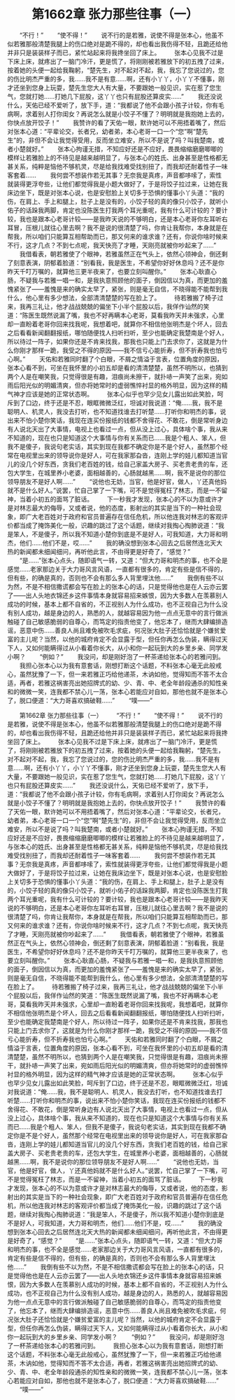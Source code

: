 # 　　第1662章 张力那些往事（一）
　　“不行！”
　　“使不得！”
　　说不行的是若雅，说使不得是张本心，他虽不似若雅那般清楚我腿上的伤口绝对是跪不得的，却也看出我伤得不轻，且跪还给他并非只是装装样子而已，紧忙站起来将我搀坐回了床上。
　　张本心见我不过是下床上床，就疼出了一脑门冷汗，更是慌了，将刚刚被若雅放下的初五拽了过来，按着她的头便一起给我鞠躬，“楚先生，对不起对不起，我，我忘了您说过的，您的伤比明杰严重的多，我……我不是有意……啊，还有小丫丫，小丫丫不懂事，刚才还坐到您身上玩耍，楚先生您大人有大量，不要跟她一般见识，实在惹了您生气，您就打她……打她几下屁股，这丫丫也只有屁股还算皮实……”
　　我还没说什么，天佑已经不爱听了，放下手，道：“我都说了他不会跟小孩子计较，你有毛病啊，求着别人打你闺女？再说怎么就是小饺子不懂了？明明就是我抱她上去的，你快点放开饺子！”
　　我赞许的看了天佑一眼，默许她可以不用捂着嘴了，然后对张本心道：“平辈论交，长者兄，幼者弟，本心老哥一口一个“您”啊“楚先生”的，非但不会让我觉得受用，反而坐立难安，所以不是说了吗？叫我楚南，或者小楚就好。”
　　张本心拘谨无措，不知应好还是不应好，畏畏缩缩磨磨唧唧的模样让若雅脸上的不待见是越来越明显了，与张本心的姓氏、出身甚至是性格都无甚关系，纯粹是恼他不够机灵，尽是给我找难受找别扭了，而我却还耐着性子一味客套着……
　　我何尝不想装作若无其事？无奈我是真疼，声音都哆嗦了，索性就装得更浮夸些，让他们都觉得我是小题大做好了，于是将饺子拉过来，让她在我床边坐下，既是对张本心说，也是安慰脸上关切多于恐惧的懂事小丫头道：“我的伤，在肩上、手上和腿上，肚子上是没有的，小饺子轻的真的像只小饺子，就听小佑子的话跺我两脚，肯定也没陈医生打我两个耳光重呢，我有什么可计较的？要计较，我也是跟本心老哥计较——是我昨天说的不够明白，还是本心老哥你左耳听右耳冒，压根儿就往心里去啊？我不是说的很清楚了吗，你肯让我帮你，本身就是在帮我，所以咱们只能算互相帮助而已，那又何来的谁求谁？还有，你说你啥时候来不行，这才几点？不到七点呢，我天快亮了才睡，天刚亮就被你吵起来了……”
　　我借看表，朝若雅使了个眼神，若雅虽然正在气头上，依然心领神会，倒还剩了刻意表演，阴郁着脸道：“别看我，我是医生，不希望你好好休息吗？还不是你昨天千叮万嘱的，就算他三更半夜来了，也要立刻叫醒你。”
　　张本心耿直心肠，不疑我与若雅一唱一和，是我执意照顾他的面子，倒因信以为真，而更加的羞愧紧张了——羞愧是来的确实太早了，紧张，则是毫无自信，不晓得能不能帮到我什么，他心里有多少想法，全部清清楚楚的写在脸上了。
　　待若雅搬了椅子过来，我再三礼让，他才战战兢兢的偏坐下小半个屁股以后，我佯作讪然的笑道：“陈医生既然说漏了嘴，我也不好再瞒本心老哥，莫看我昨天并未强求，心里却一直盼着老哥你回来找我呢，我想着吧，就算你不相信他张明杰是个坏人，回去之后看看新闻翻翻报纸，哪怕随便找人扫听扫听，至少也能确定我楚南是个好人，所以待过一阵子，如果你还是不肯来找我，那我也只能上门去求你了，这就是为什么你刚才那样一跪，我受之不得的原因——我不信亏心能折寿，但不折寿我也怕亏心啊。”
　　天佑和若雅同时翻了个白眼，不屑之情溢于言表，位置角度的原因，张本心看不到，可坐在我怀里的小初五却是看的清清楚楚，虽然不明所以，也猜到两个人是在嘲笑我，只觉得很是有趣，泪痕尚未擦干，就扑哧一声笑了出来，宛如雨后阳光似的明媚清爽，但亦将她常时的虚弱憔悴衬显的格外明显，因为这样的精气神才应该是她的正常状态啊。
　　张本心似乎也罕少见女儿露出如此笑脸，呵斥到了口边，终于还是不忍，眼眶微微泛红，坦诚对我说道：“俺……我，我不是聪明人、机灵人，我没去打听，也不知道找谁去打听楚……打听你和明杰的事，说出来不怕小楚你笑话，我现在连买份报纸的钱都不舍得花、不敢花，倒是常听身边有人说北天出了大事情，电视上也看过一点，但从没上过心，具体啥个事，我从来不知道的，现在也只是知道这个大事情与你有关系而已……我是个粗人、笨人，但我不是傻子，我说句老实话，其实到现在我都不确定你是不是个好人，虽然那个经常在电视里出来的领导说你是好人，可在我家那旮沓，连刚上学的娃儿都知道当官儿的没几个好东西，贪我们老百姓的钱，给自己家盖大房子、买老贵老贵的车，还包大学生，在城里养小老婆，面相越善的，心肠就越黑……啊，我不是说你的那位领导朋友不是好人啊……”
　　“说他也无妨，当官，他是好官，做人，丫还真他妈就不是什么好人。”说罢，忙自己掌了一下嘴，可不是觉得冤枉了林志，而是一不留神，当着小初五的面骂了脏话。
　　下一秒我才发现，张本心的不以为意或许才是对林志最大的侮辱，又或者说，他的态度，影射出的其实是当下的一种社会现象，即广大老百姓对于政府和官员普遍存在信任危机，所以他连我对林志的客观评价都当成了掩饰美化一般，识趣的跳过了这个话题，继续对我掏心掏肺说道：“我是笨人，不是傻子，所以我不知道小楚你到底是不是好人，可我知道，大力哥和明杰，他们……他们不是，哎……”
　　我的确没想到张本心回去之后居然连北天大热的新闻都未细闻细问，再听他此言，不由得更是好奇了，“感觉？”
　　“是……”张本心点头，随即语气一转，又道：“但大力哥和明杰的事，也不全是感觉……老家那边关于大力哥风言风语，一直都有很多的，肯定有些是信不得的，但有些，的确是真的，否则也不会有那么多人背里埋汰他……”
　　我倒有些不以为然，不是不相信撒谎都会写在脸上的张本心的话，只是觉得他也是在人云亦云罢了——出人头地衣锦还乡这件事情本身就容易招来嫉恨，因为大多数人在羡慕别人成功的时候，基本上都不自省的，不正视别人为什么成功，也不正视自己为什么没有别人成功，越是身边的人，熟悉的人，就越容易因为他一点点无意中的言行做派触碰了自己敏感脆弱的自尊心，而笃定的指责他变了，他忘本了，继而大肆编排造谣，恶意中伤……善良人尚且难免被吹毛求疵，何况张大肚子还恰恰就是个嫌贫爱富的主儿呢？当然，以他的城府肯定不会显露于型，但任你再怎么伪装，瞒得过天下人，又如何能瞒得过从小看着你长大，从小和你一起玩到大的乡里乡亲、同学发小啊？
　　“例如？”
　　我没问，却是刚好泡了一杯茶递给张本心的若雅问到。
　　我担心张本心以为我有意套话，刚想打断这个话题，不料张本心毫无此般戒心，虽然犹豫了一下，但一来若雅正巧给他递茶，木讷如他，觉得知而不答不太合适，再者，若雅这祸害亮出她招牌式的幼、少、青、中、老全年龄段通杀的知性亲和的微微一笑，连我都不禁心儿一荡，张本心若能应对自如，那他也就不是张本心了，脱口便道：“大力哥喜欢搞破鞋……”
　　“噗——”

　　第1662章 张力那些往事（一）
　　“不行！”
　　“使不得！”
　　说不行的是若雅，说使不得是张本心，他虽不似若雅那般清楚我腿上的伤口绝对是跪不得的，却也看出我伤得不轻，且跪还给他并非只是装装样子而已，紧忙站起来将我搀坐回了床上。
　　张本心见我不过是下床上床，就疼出了一脑门冷汗，更是慌了，将刚刚被若雅放下的初五拽了过来，按着她的头便一起给我鞠躬，“楚先生，对不起对不起，我，我忘了您说过的，您的伤比明杰严重的多，我……我不是有意……啊，还有小丫丫，小丫丫不懂事，刚才还坐到您身上玩耍，楚先生您大人有大量，不要跟她一般见识，实在惹了您生气，您就打她……打她几下屁股，这丫丫也只有屁股还算皮实……”
　　我还没说什么，天佑已经不爱听了，放下手，道：“我都说了他不会跟小孩子计较，你有毛病啊，求着别人打你闺女？再说怎么就是小饺子不懂了？明明就是我抱她上去的，你快点放开饺子！”
　　我赞许的看了天佑一眼，默许她可以不用捂着嘴了，然后对张本心道：“平辈论交，长者兄，幼者弟，本心老哥一口一个“您”啊“楚先生”的，非但不会让我觉得受用，反而坐立难安，所以不是说了吗？叫我楚南，或者小楚就好。”
　　张本心拘谨无措，不知应好还是不应好，畏畏缩缩磨磨唧唧的模样让若雅脸上的不待见是越来越明显了，与张本心的姓氏、出身甚至是性格都无甚关系，纯粹是恼他不够机灵，尽是给我找难受找别扭了，而我却还耐着性子一味客套着……
　　我何尝不想装作若无其事？无奈我是真疼，声音都哆嗦了，索性就装得更浮夸些，让他们都觉得我是小题大做好了，于是将饺子拉过来，让她在我床边坐下，既是对张本心说，也是安慰脸上关切多于恐惧的懂事小丫头道：“我的伤，在肩上、手上和腿上，肚子上是没有的，小饺子轻的真的像只小饺子，就听小佑子的话跺我两脚，肯定也没陈医生打我两个耳光重呢，我有什么可计较的？要计较，我也是跟本心老哥计较——是我昨天说的不够明白，还是本心老哥你左耳听右耳冒，压根儿就往心里去啊？我不是说的很清楚了吗，你肯让我帮你，本身就是在帮我，所以咱们只能算互相帮助而已，那又何来的谁求谁？还有，你说你啥时候来不行，这才几点？不到七点呢，我天快亮了才睡，天刚亮就被你吵起来了……”
　　我借看表，朝若雅使了个眼神，若雅虽然正在气头上，依然心领神会，倒还剩了刻意表演，阴郁着脸道：“别看我，我是医生，不希望你好好休息吗？还不是你昨天千叮万嘱的，就算他三更半夜来了，也要立刻叫醒你。”
　　张本心耿直心肠，不疑我与若雅一唱一和，是我执意照顾他的面子，倒因信以为真，而更加的羞愧紧张了——羞愧是来的确实太早了，紧张，则是毫无自信，不晓得能不能帮到我什么，他心里有多少想法，全部清清楚楚的写在脸上了。
　　待若雅搬了椅子过来，我再三礼让，他才战战兢兢的偏坐下小半个屁股以后，我佯作讪然的笑道：“陈医生既然说漏了嘴，我也不好再瞒本心老哥，莫看我昨天并未强求，心里却一直盼着老哥你回来找我呢，我想着吧，就算你不相信他张明杰是个坏人，回去之后看看新闻翻翻报纸，哪怕随便找人扫听扫听，至少也能确定我楚南是个好人，所以待过一阵子，如果你还是不肯来找我，那我也只能上门去求你了，这就是为什么你刚才那样一跪，我受之不得的原因——我不信亏心能折寿，但不折寿我也怕亏心啊。”
　　天佑和若雅同时翻了个白眼，不屑之情溢于言表，位置角度的原因，张本心看不到，可坐在我怀里的小初五却是看的清清楚楚，虽然不明所以，也猜到两个人是在嘲笑我，只觉得很是有趣，泪痕尚未擦干，就扑哧一声笑了出来，宛如雨后阳光似的明媚清爽，但亦将她常时的虚弱憔悴衬显的格外明显，因为这样的精气神才应该是她的正常状态啊。
　　张本心似乎也罕少见女儿露出如此笑脸，呵斥到了口边，终于还是不忍，眼眶微微泛红，坦诚对我说道：“俺……我，我不是聪明人、机灵人，我没去打听，也不知道找谁去打听楚……打听你和明杰的事，说出来不怕小楚你笑话，我现在连买份报纸的钱都不舍得花、不敢花，倒是常听身边有人说北天出了大事情，电视上也看过一点，但从没上过心，具体啥个事，我从来不知道的，现在也只是知道这个大事情与你有关系而已……我是个粗人、笨人，但我不是傻子，我说句老实话，其实到现在我都不确定你是不是个好人，虽然那个经常在电视里出来的领导说你是好人，可在我家那旮沓，连刚上学的娃儿都知道当官儿的没几个好东西，贪我们老百姓的钱，给自己家盖大房子、买老贵老贵的车，还包大学生，在城里养小老婆，面相越善的，心肠就越黑……啊，我不是说你的那位领导朋友不是好人啊……”
　　“说他也无妨，当官，他是好官，做人，丫还真他妈就不是什么好人。”说罢，忙自己掌了一下嘴，可不是觉得冤枉了林志，而是一不留神，当着小初五的面骂了脏话。
　　下一秒我才发现，张本心的不以为意或许才是对林志最大的侮辱，又或者说，他的态度，影射出的其实是当下的一种社会现象，即广大老百姓对于政府和官员普遍存在信任危机，所以他连我对林志的客观评价都当成了掩饰美化一般，识趣的跳过了这个话题，继续对我掏心掏肺说道：“我是笨人，不是傻子，所以我不知道小楚你到底是不是好人，可我知道，大力哥和明杰，他们……他们不是，哎……”
　　我的确没想到张本心回去之后居然连北天大热的新闻都未细闻细问，再听他此言，不由得更是好奇了，“感觉？”
　　“是……”张本心点头，随即语气一转，又道：“但大力哥和明杰的事，也不全是感觉……老家那边关于大力哥风言风语，一直都有很多的，肯定有些是信不得的，但有些，的确是真的，否则也不会有那么多人背里埋汰他……”
　　我倒有些不以为然，不是不相信撒谎都会写在脸上的张本心的话，只是觉得他也是在人云亦云罢了——出人头地衣锦还乡这件事情本身就容易招来嫉恨，因为大多数人在羡慕别人成功的时候，基本上都不自省的，不正视别人为什么成功，也不正视自己为什么没有别人成功，越是身边的人，熟悉的人，就越容易因为他一点点无意中的言行做派触碰了自己敏感脆弱的自尊心，而笃定的指责他变了，他忘本了，继而大肆编排造谣，恶意中伤……善良人尚且难免被吹毛求疵，何况张大肚子还恰恰就是个嫌贫爱富的主儿呢？当然，以他的城府肯定不会显露于型，但任你再怎么伪装，瞒得过天下人，又如何能瞒得过从小看着你长大，从小和你一起玩到大的乡里乡亲、同学发小啊？
　　“例如？”
　　我没问，却是刚好泡了一杯茶递给张本心的若雅问到。
　　我担心张本心以为我有意套话，刚想打断这个话题，不料张本心毫无此般戒心，虽然犹豫了一下，但一来若雅正巧给他递茶，木讷如他，觉得知而不答不太合适，再者，若雅这祸害亮出她招牌式的幼、少、青、中、老全年龄段通杀的知性亲和的微微一笑，连我都不禁心儿一荡，张本心若能应对自如，那他也就不是张本心了，脱口便道：“大力哥喜欢搞破鞋……”
　　“噗——”
